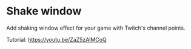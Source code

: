 # Shake window

Add shaking window effect for your game with Twitch's channel points.

Tutorial: https://youtu.be/ZaZ5zAlMCoQ

